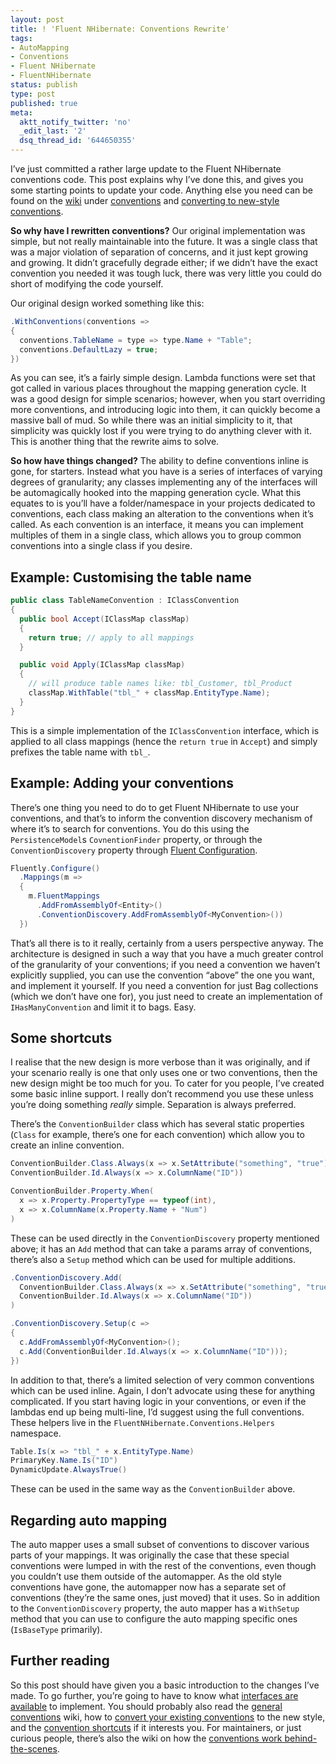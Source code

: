 ```yaml
---
layout: post
title: ! 'Fluent NHibernate: Conventions Rewrite'
tags:
- AutoMapping
- Conventions
- Fluent NHibernate
- FluentNHibernate
status: publish
type: post
published: true
meta:
  aktt_notify_twitter: 'no'
  _edit_last: '2'
  dsq_thread_id: '644650355'
---
```

<p>I&#8217;ve just committed a rather large update to the Fluent NHibernate conventions code. This post explains why I&#8217;ve done this, and gives you some starting points to update your code. Anything else you need can be found on the <a href="https://github.com/jagregory/fluent-nhibernate/wiki">wiki</a> under <a href="https://github.com/jagregory/fluent-nhibernate/wiki/Conventions">conventions</a> and <a href="https://github.com/jagregory/fluent-nhibernate/wiki/Converting-to-new-style-conventions">converting to new-style conventions</a>.</p>

<p><strong>So why have I rewritten conventions?</strong> Our original implementation was simple, but not really maintainable into the future. It was a single class that was a major violation of separation of concerns, and it just kept growing and growing. It didn&#8217;t gracefully degrade either; if we didn&#8217;t have the exact convention you needed it was tough luck, there was very little you could do short of modifying the code yourself.</p>

<p>Our original design worked something like this:</p>

``` csharp
.WithConventions(conventions =>
{
  conventions.TableName = type => type.Name + "Table";
  conventions.DefaultLazy = true;
})
```

<p>As you can see, it&#8217;s a fairly simple design. Lambda functions were set that got called in various places throughout the mapping generation cycle. It was a good design for simple scenarios; however, when you start overriding more conventions, and introducing logic into them, it can quickly become a massive ball of mud. So while there was an initial simplicity to it, that simplicity was quickly lost if you were trying to do anything clever with it. This is another thing that the rewrite aims to solve.</p>

<p><strong>So how have things changed?</strong> The ability to define conventions inline is gone, for starters. Instead what you have is a series of interfaces of varying degrees of granularity; any classes implementing any of the interfaces will be automagically hooked into the mapping generation cycle. What this equates to is you&#8217;ll have a folder/namespace in your projects dedicated to conventions, each class making an alteration to the conventions when it&#8217;s called. As each convention is an interface, it means you can implement multiples of them in a single class, which allows you to group common conventions into a single class if you desire.</p>

<h2 id="example_customising_the_table_name">Example: Customising the table name</h2>

``` csharp
public class TableNameConvention : IClassConvention
{
  public bool Accept(IClassMap classMap)
  {
    return true; // apply to all mappings
  }

  public void Apply(IClassMap classMap)
  {
    // will produce table names like: tbl_Customer, tbl_Product
    classMap.WithTable("tbl_" + classMap.EntityType.Name);
  }
}
```

<p>This is a simple implementation of the <code>IClassConvention</code> interface, which is applied to all class mappings (hence the <code>return true</code> in <code>Accept</code>) and simply prefixes the table name with <code>tbl_</code>.</p>

<h2 id="example_adding_your_conventions">Example: Adding your conventions</h2>

<p>There&#8217;s one thing you need to do to get Fluent NHibernate to use your conventions, and that&#8217;s to inform the convention discovery mechanism of where it&#8217;s to search for conventions. You do this using the <code>PersistenceModel</code>s <code>CovnentionFinder</code> property, or through the <code>ConventionDiscovery</code> property through <a href="http://wiki.fluentnhibernate.org/show/FluentConfiguration">Fluent Configuration</a>.</p>

``` csharp
Fluently.Configure()
  .Mappings(m =>
  {
    m.FluentMappings
      .AddFromAssemblyOf<Entity>()
      .ConventionDiscovery.AddFromAssemblyOf<MyConvention>())
  })
```

<p>That&#8217;s all there is to it really, certainly from a users perspective anyway. The architecture is designed in such a way that you have a much greater control of the granularity of your conventions; if you need a convention we haven&#8217;t explicitly supplied, you can use the convention &#8220;above&#8221; the one you want, and implement it yourself. If you need a convention for just Bag collections (which we don&#8217;t have one for), you just need to create an implementation of <code>IHasManyConvention</code> and limit it to bags. Easy.</p>

<h2 id="some_shortcuts">Some shortcuts</h2>

<p>I realise that the new design is more verbose than it was originally, and if your scenario really is one that only uses one or two conventions, then the new design might be too much for you. To cater for you people, I&#8217;ve created some basic inline support. I really don&#8217;t recommend you use these unless you&#8217;re doing something <em>really</em> simple. Separation is always preferred.</p>

<p>There&#8217;s the <code>ConventionBuilder</code> class which has several static properties (<code>Class</code> for example, there&#8217;s one for each convention) which allow you to create an inline convention.</p>

``` csharp
ConventionBuilder.Class.Always(x => x.SetAttribute("something", "true"))
ConventionBuilder.Id.Always(x => x.ColumnName("ID"))

ConventionBuilder.Property.When(
  x => x.Property.PropertyType == typeof(int),
  x => x.ColumnName(x.Property.Name + "Num")
)
```

<p>These can be used directly in the <code>ConventionDiscovery</code> property mentioned above; it has an <code>Add</code> method that can take a params array of conventions, there&#8217;s also a <code>Setup</code> method which can be used for multiple additions.</p>

``` csharp
.ConventionDiscovery.Add(
  ConventionBuilder.Class.Always(x => x.SetAttribute("something", "true")),
  ConventionBuilder.Id.Always(x => x.ColumnName("ID"))
)

.ConventionDiscovery.Setup(c =>
{
  c.AddFromAssemblyOf<MyConvention>();
  c.Add(ConventionBuilder.Id.Always(x => x.ColumnName("ID")));
})
```

<p>In addition to that, there&#8217;s a limited selection of very common conventions which can be used inline. Again, I don&#8217;t advocate using these for anything complicated. If you start having logic in your conventions, or even if the lambdas end up being multi-line, I&#8217;d suggest using the full conventions. These helpers live in the <code>FluentNHibernate.Conventions.Helpers</code> namespace.</p>

``` csharp
Table.Is(x => "tbl_" + x.EntityType.Name)
PrimaryKey.Name.Is("ID")
DynamicUpdate.AlwaysTrue()
```

<p>These can be used in the same way as the <code>ConventionBuilder</code> above.</p>

<h2 id="regarding_auto_mapping">Regarding auto mapping</h2>

<p>The auto mapper uses a small subset of conventions to discover various parts of your mappings. It was originally the case that these special conventions were lumped in with the rest of the conventions, even though you couldn&#8217;t use them outside of the automapper. As the old style conventions have gone, the automapper now has a separate set of conventions (they&#8217;re the same ones, just moved) that it uses. So in addition to the <code>ConventionDiscovery</code> property, the auto mapper has a <code>WithSetup</code> method that you can use to configure the auto mapping specific ones (<code>IsBaseType</code> primarily).</p>

<h2 id="further_reading">Further reading</h2>

<p>So this post should have given you a basic introduction to the changes I&#8217;ve made. To go further, you&#8217;re going to have to know what <a href="https://github.com/jagregory/fluent-nhibernate/wiki/Available-conventions">interfaces are available</a> to implement. You should probably also read the <a href="https://github.com/jagregory/fluent-nhibernate/wiki/Convertings">general conventions</a> wiki, how to <a href="https://github.com/jagregory/fluent-nhibernate/wiki/Converting-to-new-style-conventions">convert your existing conventions</a> to the new style, and the <a href="https://github.com/jagregory/fluent-nhibernate/wiki/Convention-shortcut">convention shortcuts</a> if it interests you. For maintainers, or just curious people, there&#8217;s also the wiki on how the <a href="http://wiki.fluentnhibernate.org/show/Conventions">conventions work behind-the-scenes</a>.</p>
